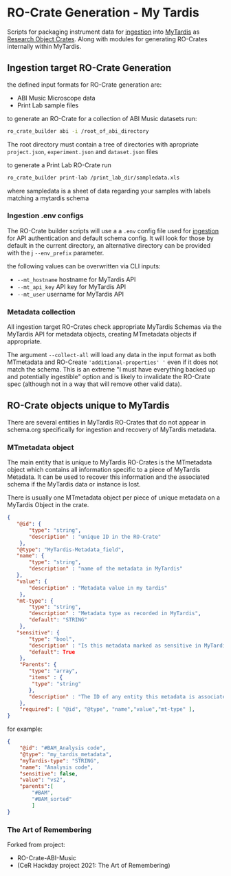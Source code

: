 # RO-Crate Generation - My Tardis
Scripts for packaging instrument data for [ingestion](https://github.com/UoA-eResearch/mytardis_ingestion) into [MyTardis](https://github.com/UoA-eResearch/mytardis) as [Research Object Crates](https://w3id.org/ro/crate).
Along with modules for generating RO-Crates internally within MyTardis.



## Ingestion target RO-Crate Generation
the defined input formats for RO-Crate generation are:

- ABI Music Microscope data
- Print Lab sample files

to generate an RO-Crate for a collection of ABI Music datasets run:
```bash
ro_crate_builder abi -i /root_of_abi_directory
```
The root directory must contain a tree of directories with apropriate `project.json`, `experiment.json` and `dataset.json` files

to generate a Print Lab RO-Crate run

```bash
ro_crate_builder print-lab /print_lab_dir/sampledata.xls
```

where sampledata is a sheet of data regarding your samples with labels matching a mytardis schema

### Ingestion .env configs
The RO-Crate builder scripts will use a a `.env` config file used for [ingestion](https://github.com/UoA-eResearch/mytardis_ingestion) for API authentication and default schema config. It will look for those by default in the current directory, an alternative directory can be provided with the j `--env_prefix` parameter.

the following values can be overwritten via CLI inputs:
- `--mt_hostname` hostname for MyTardis API
- `--mt_api_key` API key for MyTardis API
- `--mt_user` username for MyTardis API

### Metadata collection
All ingestion target RO-Crates check appropriate MyTardis Schemas via the MyTardis API for metadata objects, creating MTmetadata objects if appropriate.


 The argument
`--collect-all` will load any data in the input format as both MTmetadata and RO-Create `'additional-properties' '` even if it does not match the schema.
This is an extreme "I must have everything backed up and potentially ingestible" option and is likely to invalidate the RO-Crate spec (although not in a way that will remove other valid data).


## RO-Crate objects unique to MyTardis
There are several entities in MyTardis RO-Crates that do not appear in schema.org specifically for ingestion and recovery of MyTardis metadata.


### MTmetadata object
The main entity that is unique to MyTardis RO-Crates is the MTmetadata object which contains all information specific to a piece of MyTardis Metadata. It can be used to recover this information and the associated schema if the MyTardis data or instance is lost.

There is usually one MTmetadata object per piece of unique metadata on a MyTardis Object in the crate.
```json
{
   "@id": {
       "type": "string",
       "description" : "unique ID in the RO-Crate"
    },
   "@type": "MyTardis-Metadata_field",
   "name": {
       "type": "string",
       "description" : "name of the metadata in MyTardis"
   },
   "value": {
       "description" : "Metadata value in my tardis"
    },
   "mt-type": {
       "type": "string",
       "description" : "Metadata type as recorded in MyTardis",
       "default": "STRING"
    },
   "sensitive": {
       "type": "bool",
       "description" : "Is this metadata marked as sensitive in MyTardis, used to encrypt metadata",
       "default": True
    },
    "Parents": {
       "type": "array",
       "items" : {
        "type": "string"
       },
       "description" : "The ID of any entity this metadata is associated with in the crate",
    },
    "required": [ "@id", "@type", "name","value","mt-type" ],
}
```
for example:
```json
{
    "@id": "#BAM_Analysis code",
    "@type": "my_tardis_metadata",
    "myTardis-type": "STRING",
    "name": "Analysis code",
    "sensitive": false,
    "value": "vs2",
    "parents":[
        "#BAM",
        "#BAM_sorted"
        ]
}
```

### The Art of Remembering
Forked from project:
* RO-Crate-ABI-Music
* (CeR Hackday project 2021: The Art of Remembering)











